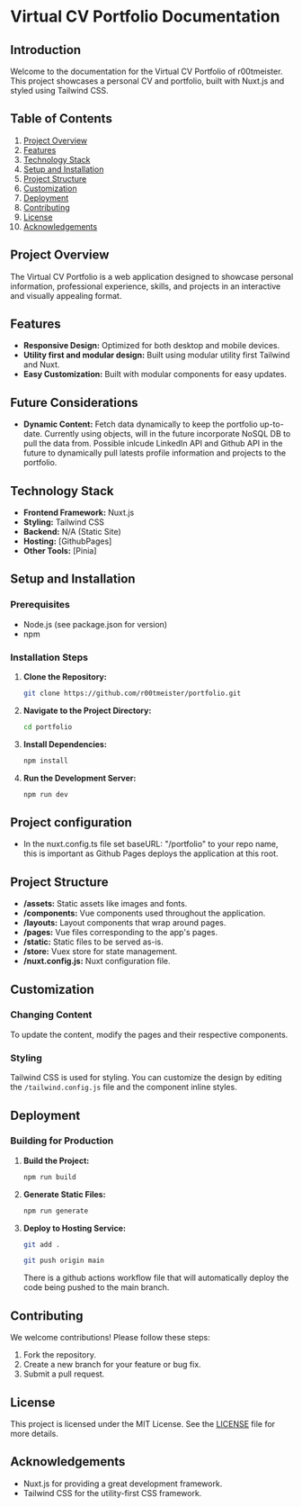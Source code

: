 # Virtual CV Portfolio Documentation

## Introduction
Welcome to the documentation for the Virtual CV Portfolio of r00tmeister. This project showcases a personal CV and portfolio, built with Nuxt.js and styled using Tailwind CSS.

## Table of Contents
1. [Project Overview](#project-overview)
2. [Features](#features)
3. [Technology Stack](#technology-stack)
4. [Setup and Installation](#setup-and-installation)
5. [Project Structure](#project-structure)
6. [Customization](#customization)
7. [Deployment](#deployment)
8. [Contributing](#contributing)
9. [License](#license)
10. [Acknowledgements](#acknowledgements)

## Project Overview
The Virtual CV Portfolio is a web application designed to showcase personal information, professional experience, skills, and projects in an interactive and visually appealing format.

## Features
- **Responsive Design:** Optimized for both desktop and mobile devices.
- **Utility first and modular design:** Built using modular utility first Tailwind and Nuxt.
- **Easy Customization:** Built with modular components for easy updates.

## Future Considerations
- **Dynamic Content:** Fetch data dynamically to keep the portfolio up-to-date. Currently using objects, will in the future incorporate NoSQL DB to pull the data from. Possible inlcude LinkedIn API and Github API in the future to dynamically pull latests profile information and projects to the portfolio.

## Technology Stack
- **Frontend Framework:** Nuxt.js
- **Styling:** Tailwind CSS
- **Backend:** N/A (Static Site)
- **Hosting:** [GithubPages]
- **Other Tools:** [Pinia]

## Setup and Installation
### Prerequisites
- Node.js (see package.json for version)
- npm

### Installation Steps
1. **Clone the Repository:**
   ```bash
   git clone https://github.com/r00tmeister/portfolio.git
   ```
2. **Navigate to the Project Directory:**
   ```bash
   cd portfolio
   ```
3. **Install Dependencies:**
   ```bash
   npm install
   ```
4. **Run the Development Server:**
   ```bash
   npm run dev
   ```

## Project configuration
- In the nuxt.config.ts file set baseURL: "/portfolio" to your repo name, this is important as Github Pages deploys the application at this root.

## Project Structure
- **/assets:** Static assets like images and fonts.
- **/components:** Vue components used throughout the application.
- **/layouts:** Layout components that wrap around pages.
- **/pages:** Vue files corresponding to the app's pages.
- **/static:** Static files to be served as-is.
- **/store:** Vuex store for state management.
- **/nuxt.config.js:** Nuxt configuration file.

## Customization
### Changing Content
To update the content, modify the pages and their respective components.

### Styling
Tailwind CSS is used for styling. You can customize the design by editing the `/tailwind.config.js` file and the component inline styles.

## Deployment
### Building for Production
1. **Build the Project:**
   ```bash
   npm run build
   ```
2. **Generate Static Files:**
   ```bash
   npm run generate
   ```
3. **Deploy to Hosting Service:**
   ```bash
   git add .
   ```
    ```bash
   git push origin main
   ```
   There is a github actions workflow file that will automatically deploy the code being pushed to the main branch.

## Contributing
We welcome contributions! Please follow these steps:
1. Fork the repository.
2. Create a new branch for your feature or bug fix.
3. Submit a pull request.

## License
This project is licensed under the MIT License. See the [LICENSE](LICENSE) file for more details.

## Acknowledgements
- Nuxt.js for providing a great development framework.
- Tailwind CSS for the utility-first CSS framework.
